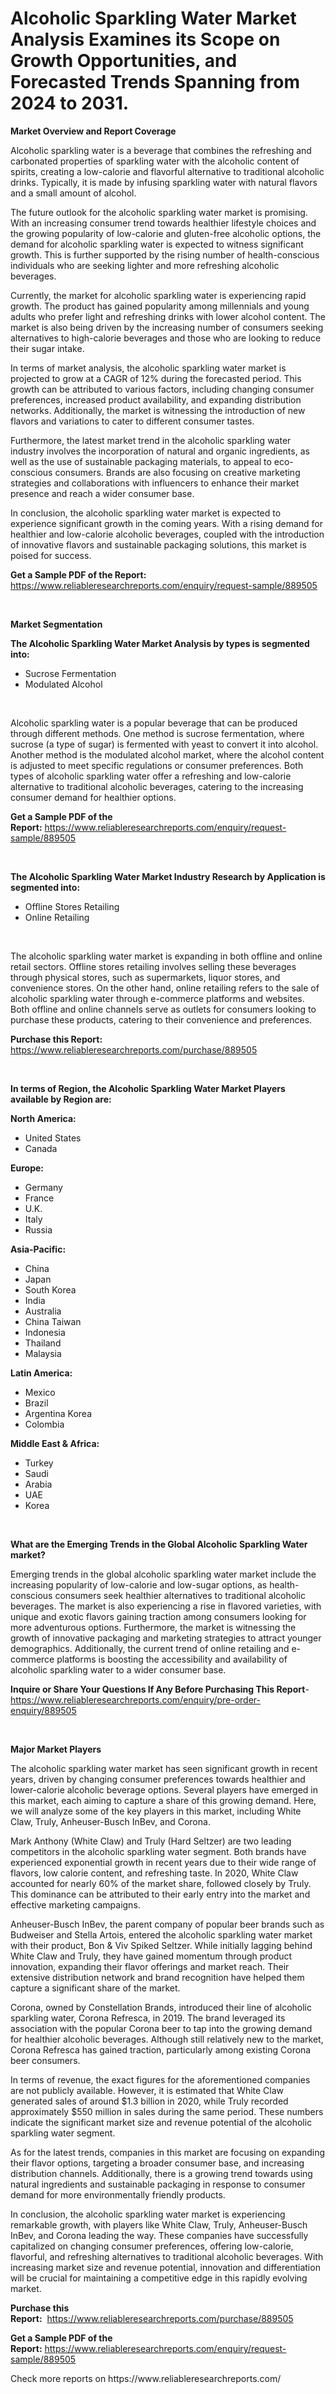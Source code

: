 <p><h1>Alcoholic Sparkling Water Market Analysis Examines its Scope on Growth Opportunities, and Forecasted Trends Spanning from 2024 to 2031.</h1></p><p><strong>Market Overview and Report Coverage</strong></p>
<p><p>Alcoholic sparkling water is a beverage that combines the refreshing and carbonated properties of sparkling water with the alcoholic content of spirits, creating a low-calorie and flavorful alternative to traditional alcoholic drinks. Typically, it is made by infusing sparkling water with natural flavors and a small amount of alcohol.</p><p>The future outlook for the alcoholic sparkling water market is promising. With an increasing consumer trend towards healthier lifestyle choices and the growing popularity of low-calorie and gluten-free alcoholic options, the demand for alcoholic sparkling water is expected to witness significant growth. This is further supported by the rising number of health-conscious individuals who are seeking lighter and more refreshing alcoholic beverages.</p><p>Currently, the market for alcoholic sparkling water is experiencing rapid growth. The product has gained popularity among millennials and young adults who prefer light and refreshing drinks with lower alcohol content. The market is also being driven by the increasing number of consumers seeking alternatives to high-calorie beverages and those who are looking to reduce their sugar intake.</p><p>In terms of market analysis, the alcoholic sparkling water market is projected to grow at a CAGR of 12% during the forecasted period. This growth can be attributed to various factors, including changing consumer preferences, increased product availability, and expanding distribution networks. Additionally, the market is witnessing the introduction of new flavors and variations to cater to different consumer tastes.</p><p>Furthermore, the latest market trend in the alcoholic sparkling water industry involves the incorporation of natural and organic ingredients, as well as the use of sustainable packaging materials, to appeal to eco-conscious consumers. Brands are also focusing on creative marketing strategies and collaborations with influencers to enhance their market presence and reach a wider consumer base.</p><p>In conclusion, the alcoholic sparkling water market is expected to experience significant growth in the coming years. With a rising demand for healthier and low-calorie alcoholic beverages, coupled with the introduction of innovative flavors and sustainable packaging solutions, this market is poised for success.</p></p>
<p><strong>Get a Sample PDF of the Report:</strong> <a href="https://www.reliableresearchreports.com/enquiry/request-sample/889505">https://www.reliableresearchreports.com/enquiry/request-sample/889505</a></p>
<p>&nbsp;</p>
<p><strong>Market Segmentation</strong></p>
<p><strong>The Alcoholic Sparkling Water Market Analysis by types is segmented into:</strong></p>
<p><ul><li>Sucrose Fermentation</li><li>Modulated Alcohol</li></ul></p>
<p>&nbsp;</p>
<p><p>Alcoholic sparkling water is a popular beverage that can be produced through different methods. One method is sucrose fermentation, where sucrose (a type of sugar) is fermented with yeast to convert it into alcohol. Another method is the modulated alcohol market, where the alcohol content is adjusted to meet specific regulations or consumer preferences. Both types of alcoholic sparkling water offer a refreshing and low-calorie alternative to traditional alcoholic beverages, catering to the increasing consumer demand for healthier options.</p></p>
<p><strong>Get a Sample PDF of the Report:</strong>&nbsp;<a href="https://www.reliableresearchreports.com/enquiry/request-sample/889505">https://www.reliableresearchreports.com/enquiry/request-sample/889505</a></p>
<p>&nbsp;</p>
<p><strong>The Alcoholic Sparkling Water Market Industry Research by Application is segmented into:</strong></p>
<p><ul><li>Offline Stores Retailing</li><li>Online Retailing</li></ul></p>
<p>&nbsp;</p>
<p><p>The alcoholic sparkling water market is expanding in both offline and online retail sectors. Offline stores retailing involves selling these beverages through physical stores, such as supermarkets, liquor stores, and convenience stores. On the other hand, online retailing refers to the sale of alcoholic sparkling water through e-commerce platforms and websites. Both offline and online channels serve as outlets for consumers looking to purchase these products, catering to their convenience and preferences.</p></p>
<p><strong>Purchase this Report:</strong>&nbsp; <a href="https://www.reliableresearchreports.com/purchase/889505">https://www.reliableresearchreports.com/purchase/889505</a></p>
<p>&nbsp;</p>
<p><strong>In terms of Region, the Alcoholic Sparkling Water Market Players available by Region are:</strong></p>
<p>
    <p> <strong> North America: </strong>
        <ul>
            <li>United States</li>
            <li>Canada</li>
        </ul>
        </p> 
    <p> <strong> Europe: </strong>
        <ul>
            <li>Germany</li>
            <li>France</li>
            <li>U.K.</li>
            <li>Italy</li>
            <li>Russia</li>
        </ul>
        </p> 
    <p> <strong> Asia-Pacific: </strong>
        <ul>
            <li>China</li>
            <li>Japan</li>
            <li>South Korea</li>
            <li>India</li>
            <li>Australia</li>
            <li>China Taiwan</li>
            <li>Indonesia</li>
            <li>Thailand</li>
            <li>Malaysia</li>
        </ul>
        </p> 
    <p> <strong> Latin America: </strong>
        <ul>
            <li>Mexico</li>
            <li>Brazil</li>
            <li>Argentina Korea</li>
            <li>Colombia</li>
        </ul>
        </p> 
    <p> <strong> Middle East & Africa: </strong>
        <ul>
            <li>Turkey</li>
            <li>Saudi</li>
            <li>Arabia</li>
            <li>UAE</li>
            <li>Korea</li>
        </ul>
    </p>
    </p>
<p>&nbsp;</p>
<p><strong>What are the Emerging Trends in the Global Alcoholic Sparkling Water market?</strong></p>
<p><p>Emerging trends in the global alcoholic sparkling water market include the increasing popularity of low-calorie and low-sugar options, as health-conscious consumers seek healthier alternatives to traditional alcoholic beverages. The market is also experiencing a rise in flavored varieties, with unique and exotic flavors gaining traction among consumers looking for more adventurous options. Furthermore, the market is witnessing the growth of innovative packaging and marketing strategies to attract younger demographics. Additionally, the current trend of online retailing and e-commerce platforms is boosting the accessibility and availability of alcoholic sparkling water to a wider consumer base.</p></p>
<p><strong>Inquire or Share Your Questions If Any Before Purchasing This Report</strong>- <a href="https://www.reliableresearchreports.com/enquiry/pre-order-enquiry/889505">https://www.reliableresearchreports.com/enquiry/pre-order-enquiry/889505</a></p>
<p>&nbsp;</p>
<p><strong>Major Market Players</strong></p>
<p><p>The alcoholic sparkling water market has seen significant growth in recent years, driven by changing consumer preferences towards healthier and lower-calorie alcoholic beverage options. Several players have emerged in this market, each aiming to capture a share of this growing demand. Here, we will analyze some of the key players in this market, including White Claw, Truly, Anheuser-Busch InBev, and Corona.</p><p>Mark Anthony (White Claw) and Truly (Hard Seltzer) are two leading competitors in the alcoholic sparkling water segment. Both brands have experienced exponential growth in recent years due to their wide range of flavors, low calorie content, and refreshing taste. In 2020, White Claw accounted for nearly 60% of the market share, followed closely by Truly. This dominance can be attributed to their early entry into the market and effective marketing campaigns.</p><p>Anheuser-Busch InBev, the parent company of popular beer brands such as Budweiser and Stella Artois, entered the alcoholic sparkling water market with their product, Bon & Viv Spiked Seltzer. While initially lagging behind White Claw and Truly, they have gained momentum through product innovation, expanding their flavor offerings and market reach. Their extensive distribution network and brand recognition have helped them capture a significant share of the market.</p><p>Corona, owned by Constellation Brands, introduced their line of alcoholic sparkling water, Corona Refresca, in 2019. The brand leveraged its association with the popular Corona beer to tap into the growing demand for healthier alcoholic beverages. Although still relatively new to the market, Corona Refresca has gained traction, particularly among existing Corona beer consumers.</p><p>In terms of revenue, the exact figures for the aforementioned companies are not publicly available. However, it is estimated that White Claw generated sales of around $1.3 billion in 2020, while Truly recorded approximately $550 million in sales during the same period. These numbers indicate the significant market size and revenue potential of the alcoholic sparkling water segment.</p><p>As for the latest trends, companies in this market are focusing on expanding their flavor options, targeting a broader consumer base, and increasing distribution channels. Additionally, there is a growing trend towards using natural ingredients and sustainable packaging in response to consumer demand for more environmentally friendly products.</p><p>In conclusion, the alcoholic sparkling water market is experiencing remarkable growth, with players like White Claw, Truly, Anheuser-Busch InBev, and Corona leading the way. These companies have successfully capitalized on changing consumer preferences, offering low-calorie, flavorful, and refreshing alternatives to traditional alcoholic beverages. With increasing market size and revenue potential, innovation and differentiation will be crucial for maintaining a competitive edge in this rapidly evolving market.</p></p>
<p><strong>Purchase this Report:</strong>&nbsp;&nbsp;<a href="https://www.reliableresearchreports.com/purchase/889505">https://www.reliableresearchreports.com/purchase/889505</a></p>
<p></p>
<p><strong>Get a Sample PDF of the Report:</strong>&nbsp;<a href="https://www.reliableresearchreports.com/enquiry/request-sample/889505">https://www.reliableresearchreports.com/enquiry/request-sample/889505</a></p>
<p>Check more reports on https://www.reliableresearchreports.com/</p>